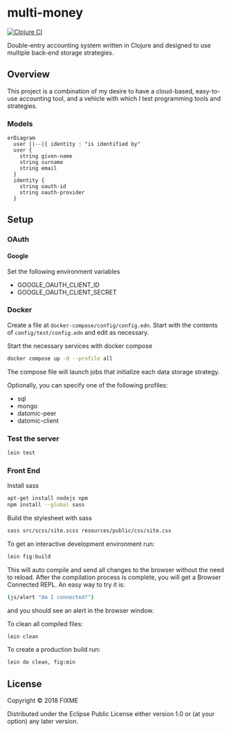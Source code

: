# multi-money

[![Clojure CI](https://github.com/dgknght/multi-money/actions/workflows/clojure.yml/badge.svg)](https://github.com/dgknght/multi-money/actions/workflows/clojure.yml)

Double-entry accounting system written in Clojure and designed to
use multiple back-end storage strategies.

## Overview

This project is a combination of my desire to have a cloud-based,
easy-to-use accounting tool, and a vehicle with which I test programming
tools and strategies.

### Models
```mermaid
erDiagram
  user ||--|{ identity : "is identified by"
  user {
    string given-name
    string surname
    string email
  }
  identity {
    string oauth-id
    string oauth-provider
  }
```
## Setup

### OAuth

#### Google
Set the following environment variables
- GOOGLE_OAUTH_CLIENT_ID
- GOOGLE_OAUTH_CLIENT_SECRET

### Docker
Create a file at `docker-compose/config/config.edn`. Start with the contents
of `config/test/config.edn` and edit as necessary.

Start the necessary services with docker compose
```bash
docker compose up -d --profile all
```
The compose file will launch jobs that initialize each data storage strategy.

Optionally, you can specify one of the following profiles:
- sql
- mongo
- datomic-peer
- datomic-client

### Test the server
```bash
lein test
```

### Front End
Install sass
```bash
apt-get install nodejs npm
npm install --global sass
```

Build the stylesheet with sass
```bash
sass src/scss/site.scss resources/public/css/site.css
```

To get an interactive development environment run:
```bash
lein fig:build
```

This will auto compile and send all changes to the browser without the
need to reload. After the compilation process is complete, you will
get a Browser Connected REPL. An easy way to try it is:
```bash
(js/alert "Am I connected?")
```

and you should see an alert in the browser window.

To clean all compiled files:
```bash
lein clean
```

To create a production build run:
```bash
lein do clean, fig:min
```

## License

Copyright © 2018 FIXME

Distributed under the Eclipse Public License either version 1.0 or (at your option) any later version.
